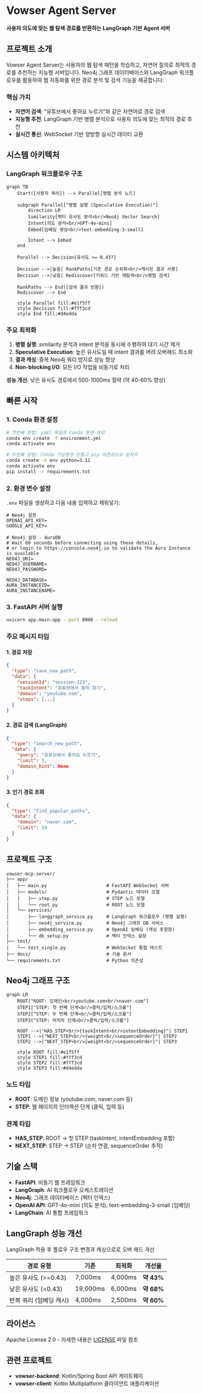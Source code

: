 # Vowser Agent Server

**사용자 의도에 맞는 웹 탐색 경로를 반환하는 LangGraph 기반 Agent 서버**

## 프로젝트 소개

Vowser Agent Server는 사용자의 웹 탐색 패턴을 학습하고, 자연어 질의로 최적의 경로를 추천하는 지능형 서버입니다. Neo4j 그래프 데이터베이스와 LangGraph 워크플로우를 활용하여 웹 자동화를 위한 경로 분석 및 검색 기능을 제공합니다.

### 핵심 가치

- **자연어 검색**: "유튜브에서 좋아요 누르기"와 같은 자연어로 경로 검색
- **지능형 추천**: LangGraph 기반 병렬 분석으로 사용자 의도에 맞는 최적의 경로 추천
- **실시간 통신**: WebSocket 기반 양방향 실시간 데이터 교환

## 시스템 아키텍처

### LangGraph 워크플로우 구조

```mermaid
graph TB
    Start([사용자 쿼리]) --> Parallel[병렬 분석 노드]
    
    subgraph Parallel["병렬 실행 (Speculative Execution)"]
        direction LR
        Similarity[벡터 유사도 분석<br/>Neo4j Vector Search]
        Intent[의도 분석<br/>GPT-4o-mini]
        Embed[임베딩 생성<br/>text-embedding-3-small]
        
        Intent --> Embed
    end
    
    Parallel --> Decision{유사도 >= 0.43?}
    
    Decision -->|높음| RankPaths[기존 경로 순위화<br/>캐시된 결과 사용]
    Decision -->|낮음| Rediscover[키워드 기반 재탐색<br/>병렬 검색]
    
    RankPaths --> End([검색 결과 반환])
    Rediscover --> End
    
    style Parallel fill:#e1f5ff
    style Decision fill:#fff3cd
    style End fill:#d4edda
```

### 주요 최적화

1. **병렬 실행**: similarity 분석과 intent 분석을 동시에 수행하여 대기 시간 제거
2. **Speculative Execution**: 높은 유사도일 때 intent 결과를 버려 오버헤드 최소화
3. **결과 캐싱**: 중복 Neo4j 쿼리 방지로 성능 향상
4. **Non-blocking I/O**: 모든 I/O 작업을 비동기로 처리

**성능 개선**: 낮은 유사도 경로에서 500-1000ms 절약 (약 40-60% 향상)

## 빠른 시작

### 1. Conda 환경 설정

```bash
# 첫번째 방법: yaml 파일로 Conda 환경 생성
conda env create -f environment.yml
conda activate env

# 두번쨰 방법: Conda 가상환경 만들고 pip 의존성으로 설치치
conda create -n env python=3.11
conda activate env
pip install -r requirements.txt
```

### 2. 환경 변수 설정

`.env` 파일을 생성하고 다음 내용 입력하고 채워넣기:

```env
# Neo4j 설정
OPENAI_API_KEY=
GOOGLE_API_KEY=

# Neo4j 설정 - AuraDB
# Wait 60 seconds before connecting using these details,
# or login to https://console.neo4j.io to validate the Aura Instance is available
NEO4J_URI=
NEO4J_USERNAME=
NEO4J_PASSWORD=

NEO4J_DATABASE=
AURA_INSTANCEID=
AURA_INSTANCENAME=
```

### 3. FastAPI 서버 실행

```bash
uvicorn app.main:app --port 8000 --reload
```

### 주요 메시지 타입

#### 1. 경로 저장

```json
{
  "type": "save_new_path",
  "data": {
    "sessionId": "session-123",
    "taskIntent": "유튜브에서 음악 찾기",
    "domain": "youtube.com",
    "steps": [...]
  }
}
```

#### 2. 경로 검색 (LangGraph)

```json
{
  "type": "search_new_path",
  "data": {
    "query": "유튜브에서 좋아요 누르기",
    "limit": 3,
    "domain_hint": None
  }
}
```

#### 3. 인기 경로 조회

```json
{
  "type": "find_popular_paths",
  "data": {
    "domain": "naver.com",
    "limit": 10
  }
}
```

## 프로젝트 구조

```
vowser-mcp-server/
├── app/
│   ├── main.py                      # FastAPI WebSocket 서버
│   ├── models/                      # Pydantic 데이터 모델
│   │   ├── step.py                  # STEP 노드 모델
│   │   └── root.py                  # ROOT 노드 모델
│   └── services/
│       ├── langgraph_service.py     # LangGraph 워크플로우 (병렬 실행)
│       ├── neo4j_service.py         # Neo4j 그래프 DB 서비스
│       ├── embedding_service.py     # OpenAI 임베딩 (캐싱 포함함)
│       └── db_setup.py              # 벡터 인덱스 설정
├── test/
│   └── test_single.py               # WebSocket 통합 테스트
├── docs/                            # 기술 문서
└── requirements.txt                 # Python 의존성
```

## Neo4j 그래프 구조

```mermaid
graph LR
    ROOT["ROOT: 도메인<br/>youtube.com<br/>naver.com"]
    STEP1["STEP: 첫 번째 단계<br/>클릭/입력/스크롤"]
    STEP2["STEP: 두 번째 단계<br/>클릭/입력/스크롤"]
    STEP3["STEP: 마지막 단계<br/>클릭/입력/스크롤"]
    
    ROOT -->|"HAS_STEP<br/>{taskIntent<br/>intentEmbedding}"| STEP1
    STEP1 -->|"NEXT_STEP<br/>{weight<br/>sequenceOrder}"| STEP2
    STEP2 -->|"NEXT_STEP<br/>{weight<br/>sequenceOrder}"| STEP3
    
    style ROOT fill:#e1f5ff
    style STEP1 fill:#fff3cd
    style STEP2 fill:#fff3cd
    style STEP3 fill:#d4edda
```

### 노드 타입

- **ROOT**: 도메인 정보 (youtube.com, naver.com 등)
- **STEP**: 웹 페이지의 인터랙션 단계 (클릭, 입력 등)

### 관계 타입

- **HAS_STEP**: ROOT → 첫 STEP (taskIntent, intentEmbedding 포함)
- **NEXT_STEP**: STEP → STEP (순차 연결, sequenceOrder 추적)

## 기술 스택

- **FastAPI**: 비동기 웹 프레임워크
- **LangGraph**: AI 워크플로우 오케스트레이션
- **Neo4j**: 그래프 데이터베이스 (벡터 인덱스)
- **OpenAI API**: GPT-4o-mini (의도 분석), text-embedding-3-small (임베딩)
- **LangChain**: AI 통합 프레임워크

## LangGraph 성능 개선

LangGraph 적용 후 플로우 구조 변경과 캐싱으로로 오버 헤드 개선

| 경로 유형 | 기존 | 최적화 | 개선율 |
|---------|------|--------|--------|
| 높은 유사도 (>=0.43) | 7,000ms | 4,000ms | **약 43%** |
| 낮은 유사도 (<0.43) | 19,000ms | 6,000ms | **약 68%** |
| 반복 쿼리 (임베딩 캐시) | 4,000ms | 2,500ms | **약 60%** |

## 라이선스

Apache License 2.0 - 자세한 내용은 [LICENSE](LICENSE) 파일 참조

## 관련 프로젝트

- **vowser-backend**: Kotlin/Spring Boot API 게이트웨이
- **vowser-client**: Kotlin Multiplatform 클라이언트 애플리케이션
